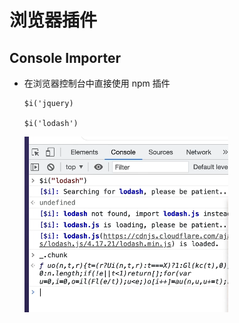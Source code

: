 # 浏览器插件

## Console Importer

+ 在浏览器控制台中直接使用 npm 插件

  ```shell
  $i('jquery)

  $i('lodash')
  ```

  ![ConsoleImporter](./images/ConsoleImporter.png)
